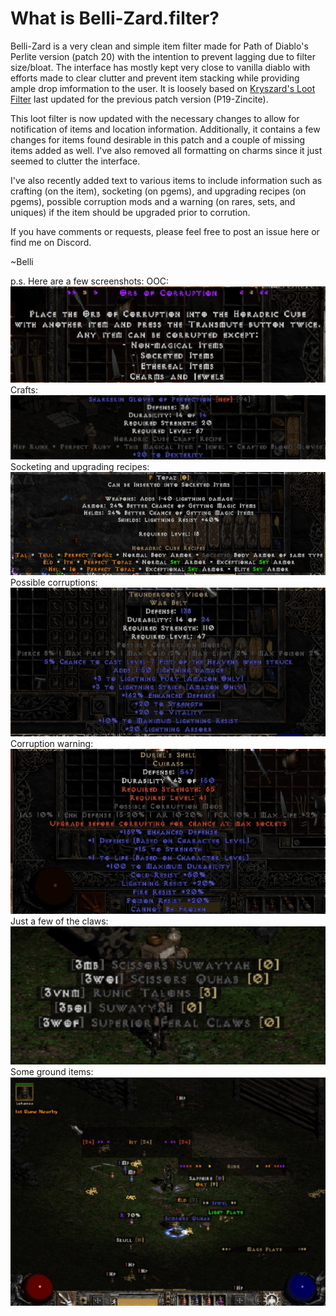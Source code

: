 # What is Belli-Zard.filter?

Belli-Zard is a very clean and simple item filter made for Path of Diablo's Perlite version (patch 20) with the intention to prevent lagging due to filter size/bloat.  The interface has mostly kept very close to vanilla diablo with efforts made to clear clutter and prevent item stacking while providing ample drop imformation to the user.  It is loosely based on <a href="https://www.reddit.com/r/pathofdiablo/comments/g33v35/kryszards_loot_filter_completly_new_one/">Kryszard's Loot Filter</a> last updated for the previous patch version (P19-Zincite).  

This loot filter is now updated with the necessary changes to allow for notification of items and location information.  Additionally, it contains a few changes for items found desirable in this patch and a couple of missing items added as well.  I've also removed all formatting on charms since it just seemed to clutter the interface.

I've also recently added text to various items to include information such as crafting (on the item), socketing (on pgems), and upgrading recipes (on pgems), possible corruption mods and a warning (on rares, sets, and uniques) if the item should be upgraded prior to corrution.

If you have comments or requests, please feel free to post an issue here or find me on Discord.

~Belli

p.s. Here are a few screenshots:
OOC:
<img src="https://github.com/pod-belli/pod/blob/main/OOC.PNG">
Crafts:
<img src="https://github.com/pod-belli/pod/blob/main/crafts.PNG">
Socketing and upgrading recipes:
<img src="https://github.com/pod-belli/pod/blob/main/p%20top.PNG">
Possible corruptions:
<img src="https://github.com/pod-belli/pod/blob/main/posscorrupt.PNG">
Corruption warning:
<img src="https://github.com/pod-belli/pod/blob/main/corruptWarning.PNG">
Just a few of the claws:
<img src="https://github.com/pod-belli/pod/blob/main/claws.PNG">
Some ground items:
<img src="https://github.com/pod-belli/pod/blob/main/grounditems.PNG">

